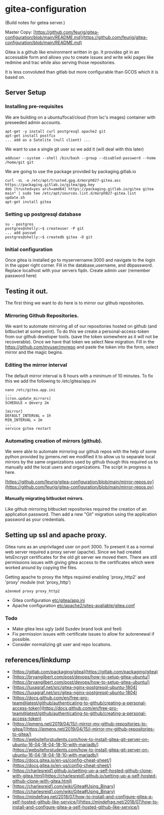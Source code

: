 # gitea-configuration
(Build notes for getea server.)

Master Copy: [https://github.com/feurig/gitea-configuration/blob/main/README.md](https://github.com/feurig/gitea-configuration/blob/main/README.md)

Gitea is a github like environment written in go. It provides git in an accessable form and allows you to create issues and write wiki pages like redmine and trac while also serving those repositories. 

It is less convoluted than gitlab but more configurable than GCOS which it is based on.  


## Server Setup
### Installing pre-requisites

We are building on a ubuntu/focal/cloud (from lxc's images) container with preseeded admin accounts. 

```
apt-get -y install curl postgresql apache2 git
apt-get install postfix
... add as a Satelite (null client) ...
```
We want to use a single git user so we add it (will deal with this later)

```
adduser --system --shell /bin/bash --group --disabled-password --home /home/git git
```
We are going to use the package provided by packaging.gitlab.io 

```
curl -sL -o /etc/apt/trusted.gpg.d/morph027-gitea.asc https://packaging.gitlab.io/gitea/gpg.key
deb [trusted=yes arch=amd64] https://packaging.gitlab.io/gitea gitea main" | sudo tee /etc/apt/sources.list.d/morph027-gitea.list
update.sh
apt-get install gitea
```
### Setting up postgresql database
```
su - postgres
postgres@shelly:~$ createuser -P git
... add passwd
postgres@shelly:~$ createdb gitea -O git
```
### Initial configuration
Once gitea is installed go to myservername:3000 and navigate to the login in the upper right corner. Fill in the database,username, and dbpassword. Replace localhost with your servers fqdn. Create admin user (remember password here)

## Testing it out.
The first thing we want to do here is to mirror our github repositories.

### Mirroring Github Repositories.
We want to automate mirroring all of our repositories hosted on github (and bitbucket at some point). To do this we create a personal-access-token from our github developer tools. (save the token somewhere as it will not be recoverable). Once we have that token we select New migration. Fill in the https://github.com/myuser/myrepo and paste the token into the form, select mirror and the magic begins.

### Editing the mirror interval
The default mirror interval is 8 hours with a minimum of 10 minutes. 
To fix this we add the following to /etc/gitea/app.ini

```
nano /etc/gitea.app.ini
...
[cron.update_mirrors]
SCHEDULE = @every 2m

[mirror]
DEFAULT_INTERVAL = 1h
MIN_INTERVAL = 2m
...
service gitea restart
```

### Automating creation of mirrors (github).
We were able to automate mirroring our github repos with the help of some python provided by jpmens.net we modified it to allow us to separate local mirrors by the same organizations used by github though this required us to manually add the local users and organizations. The script in progress is here.

[https://github.com/feurig/gitea-configuration/blob/main/mirror-repos.py](https://github.com/feurig/gitea-configuration/blob/main/mirror-repos.py)

#### Manually migrating bitbucket mirrors.
Like github mirroring bitbucket repositories required the creation of an application password. Then add a new "Git" migration using the application password as your credentials.
 
## Setting up ssl and apache proxy.
Gitea runs as an unprivilaged user on port 3000. To present it as a normal web server required a proxy server (apache). Since we had created letsEncrypt certificates for the old git server we moved them. There are still permissions issues with giving gitea access to the certificates which were worked around by copying the files.

Getting apache to proxy the https required enabling 'proxy\_http2' and 'proxy' module (not 'proxy\_http')

```
a2enmod proxy proxy_http2
```
* Gitea configuration [etc/gitea/app.ini](https://github.com/feurig/gitea-configuration/blob/main/etc/gitea/app.ini)
* Apache configuration [etc/apache2/sites-avaliable/gitea.conf](https://github.com/feurig/gitea-configuration/blob/main/etc/apache2/sites-avaliable/gitea.conf)

### Todo
* Make gitea less ugly (add Susdev brand look and feel)
* Fix permission issues with certificate issues to allow for autorenewal if possible.
* Consider normalizing git user and repo locations.

## references/linkdump
* [https://gitlab.com/packaging/gitea](https://gitlab.com/packaging/gitea)
* [https://bryangilbert.com/post/devops/how-to-setup-gitea-ubuntu/](https://bryangilbert.com/post/devops/how-to-setup-gitea-ubuntu/) 
* [https://luxagraf.net/src/gitea-nginx-postgresql-ubuntu-1804](https://luxagraf.net/src/gitea-nginx-postgresql-ubuntu-1804)
* [https://docs.github.com/en/free-pro-team@latest/github/authenticating-to-github/creating-a-personal-access-token](https://docs.github.com/en/free-pro-team@latest/github/authenticating-to-github/creating-a-personal-access-token)
* [https://jpmens.net/2019/04/15/i-mirror-my-github-repositories-to-gitea/](https://jpmens.net/2019/04/15/i-mirror-my-github-repositories-to-gitea/)
* [https://websiteforstudents.com/how-to-install-gitea-git-server-on-ubuntu-16-04-18-04-18-10-with-mariadb/](https://websiteforstudents.com/how-to-install-gitea-git-server-on-ubuntu-16-04-18-04-18-10-with-mariadb/)
* [https://docs.gitea.io/en-us/config-cheat-sheet/](https://docs.gitea.io/en-us/config-cheat-sheet/)
* [https://charlesreid1.github.io/setting-up-a-self-hosted-github-clone-with-gitea.html](https://charlesreid1.github.io/setting-up-a-self-hosted-github-clone-with-gitea.html)
* [https://charlesreid1.com/wiki/Gitea#Using_Binary](https://charlesreid1.com/wiki/Gitea#Using_Binary)
* [https://mindefrag.net/2018/07/how-to-install-and-configure-gitea-a-self-hosted-github-like-service/](https://mindefrag.net/2018/07/how-to-install-and-configure-gitea-a-self-hosted-github-like-service/)